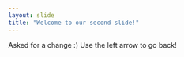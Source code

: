 ```yaml
---
layout: slide
title: "Welcome to our second slide!"
---
```

Asked for a change :)
Use the left arrow to go back!

